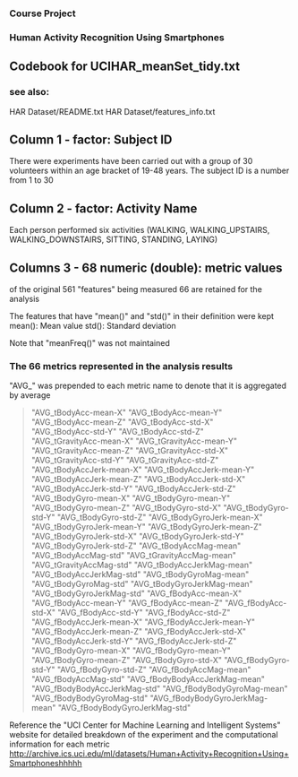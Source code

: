 ### Course Project
### Human Activity Recognition Using Smartphones
## Codebook for UCIHAR_meanSet_tidy.txt

### see also:

HAR Dataset/README.txt
HAR Dataset/features_info.txt

## Column 1 - factor: Subject ID
There were experiments have been carried out with a group of 30 volunteers within an age bracket of 19-48 years. 
The subject ID is a number from 1 to 30 

## Column 2 - factor: Activity Name
Each person performed six activities (WALKING, WALKING_UPSTAIRS, WALKING_DOWNSTAIRS, SITTING, STANDING, LAYING)

## Columns 3 - 68 numeric (double): metric values
of the original 561 "features" being measured 66 are retained for the analysis

The features that have "mean()" and "std()" in their definition were kept
mean(): Mean value
std(): Standard deviation

Note that "meanFreq()" was not maintained

### The 66 metrics represented in the analysis results
"AVG_" was prepended to each metric name to denote that it is aggregated by average


> "AVG_tBodyAcc-mean-X"                    "AVG_tBodyAcc-mean-Y"          
> "AVG_tBodyAcc-mean-Z"                    "AVG_tBodyAcc-std-X"          
> "AVG_tBodyAcc-std-Y"                    "AVG_tBodyAcc-std-Z"          
> "AVG_tGravityAcc-mean-X"          "AVG_tGravityAcc-mean-Y" 
> "AVG_tGravityAcc-mean-Z"          "AVG_tGravityAcc-std-X" 
> "AVG_tGravityAcc-std-Y"          "AVG_tGravityAcc-std-Z" 
> "AVG_tBodyAccJerk-mean-X"          "AVG_tBodyAccJerk-mean-Y" 
> "AVG_tBodyAccJerk-mean-Z"          "AVG_tBodyAccJerk-std-X" 
> "AVG_tBodyAccJerk-std-Y"          "AVG_tBodyAccJerk-std-Z" 
> "AVG_tBodyGyro-mean-X"          "AVG_tBodyGyro-mean-Y" 
> "AVG_tBodyGyro-mean-Z"          "AVG_tBodyGyro-std-X" 
> "AVG_tBodyGyro-std-Y"                    "AVG_tBodyGyro-std-Z" 
> "AVG_tBodyGyroJerk-mean-X"          "AVG_tBodyGyroJerk-mean-Y" 
> "AVG_tBodyGyroJerk-mean-Z"          "AVG_tBodyGyroJerk-std-X" 
> "AVG_tBodyGyroJerk-std-Y"          "AVG_tBodyGyroJerk-std-Z" 
> "AVG_tBodyAccMag-mean"          "AVG_tBodyAccMag-std" 
> "AVG_tGravityAccMag-mean"          "AVG_tGravityAccMag-std" 
> "AVG_tBodyAccJerkMag-mean"          "AVG_tBodyAccJerkMag-std" 
> "AVG_tBodyGyroMag-mean"          "AVG_tBodyGyroMag-std" 
> "AVG_tBodyGyroJerkMag-mean"          "AVG_tBodyGyroJerkMag-std" 
> "AVG_fBodyAcc-mean-X"                    "AVG_fBodyAcc-mean-Y" 
> "AVG_fBodyAcc-mean-Z"                    "AVG_fBodyAcc-std-X" 
> "AVG_fBodyAcc-std-Y"                    "AVG_fBodyAcc-std-Z" 
> "AVG_fBodyAccJerk-mean-X"          "AVG_fBodyAccJerk-mean-Y" 
> "AVG_fBodyAccJerk-mean-Z"          "AVG_fBodyAccJerk-std-X" 
> "AVG_fBodyAccJerk-std-Y"          "AVG_fBodyAccJerk-std-Z" 
> "AVG_fBodyGyro-mean-X"          "AVG_fBodyGyro-mean-Y" 
> "AVG_fBodyGyro-mean-Z"          "AVG_fBodyGyro-std-X" 
> "AVG_fBodyGyro-std-Y"                    "AVG_fBodyGyro-std-Z" 
> "AVG_fBodyAccMag-mean"          "AVG_fBodyAccMag-std" 
> "AVG_fBodyBodyAccJerkMag-mean"          "AVG_fBodyBodyAccJerkMag-std" 
> "AVG_fBodyBodyGyroMag-mean"                    "AVG_fBodyBodyGyroMag-std" 
> "AVG_fBodyBodyGyroJerkMag-mean"          "AVG_fBodyBodyGyroJerkMag-std"


Reference the "UCI Center for Machine Learning and Intelligent Systems" website for detailed breakdown of the 
experiment and the computational information for each metric
http://archive.ics.uci.edu/ml/datasets/Human+Activity+Recognition+Using+Smartphoneshhhhh
